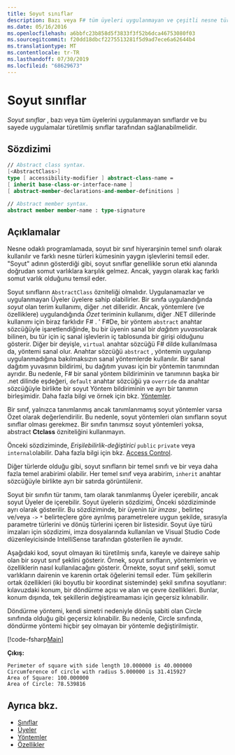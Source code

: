 ```yaml
---
title: Soyut sınıflar
description: Bazı veya F# tüm üyeleri uygulanmayan ve çeşitli nesne türleri kümesinin yaygın işlevlerini temsil eden soyut sınıflar hakkında bilgi edinin.
ms.date: 05/16/2016
ms.openlocfilehash: a6bbfc23b858d5f3833f3f52b6dca46753080f03
ms.sourcegitcommit: f20dd18dbcf2275513281f5d9ad7ece6a62644b4
ms.translationtype: MT
ms.contentlocale: tr-TR
ms.lasthandoff: 07/30/2019
ms.locfileid: "68629673"
---
```

# <a name="abstract-classes"></a>Soyut sınıflar

*Soyut sınıflar* , bazı veya tüm üyelerini uygulanmayan sınıflardır ve bu sayede uygulamalar türetilmiş sınıflar tarafından sağlanabilmelidir.

## <a name="syntax"></a>Sözdizimi

```fsharp
// Abstract class syntax.
[<AbstractClass>]
type [ accessibility-modifier ] abstract-class-name =
[ inherit base-class-or-interface-name ]
[ abstract-member-declarations-and-member-definitions ]

// Abstract member syntax.
abstract member member-name : type-signature
```

## <a name="remarks"></a>Açıklamalar

Nesne odaklı programlamada, soyut bir sınıf hiyerarşinin temel sınıfı olarak kullanılır ve farklı nesne türleri kümesinin yaygın işlevlerini temsil eder. "Soyut" adının gösterdiği gibi, soyut sınıflar genellikle sorun etki alanında doğrudan somut varlıklara karşılık gelmez. Ancak, yaygın olarak kaç farklı somut varlık olduğunu temsil eder.

Soyut sınıfların `AbstractClass` özniteliği olmalıdır. Uygulanamazlar ve uygulanmayan Üyeler üyelere sahip olabilirler. Bir sınıfa uygulandığında *soyut* olan terim kullanımı, diğer .net dilleridir. Ancak, yöntemlere (ve özelliklere) uygulandığında *Özet* teriminin kullanımı, diğer .NET dillerinde kullanımı için biraz farklıdır F# . ' F#De, bir yöntem `abstract` anahtar sözcüğüyle işaretlendiğinde, bu bir üyenin sanal bir *dağıtım yuvası*olarak bilinen, bu tür için iç sanal işlevlerin iç tablosunda bir girişi olduğunu gösterir. Diğer bir deyişle, `virtual` anahtar sözcüğü F# dilde kullanılmasa da, yöntemi sanal olur. Anahtar sözcüğü `abstract` , yöntemin uygulanıp uygulanmadığına bakılmaksızın sanal yöntemlerde kullanılır. Bir sanal dağıtım yuvasının bildirimi, bu dağıtım yuvası için bir yöntemin tanımından ayrıdır. Bu nedenle, F# bir sanal yöntem bildiriminin ve tanımının başka bir .net dilinde eşdeğeri, `default` anahtar sözcüğü ya `override` da anahtar sözcüğüyle birlikte bir soyut Yöntem bildiriminin ve ayrı bir tanımın birleşimidir. Daha fazla bilgi ve örnek için bkz. [Yöntemler](./members/methods.md).

Bir sınıf, yalnızca tanımlanmış ancak tanımlanmamış soyut yöntemler varsa Özet olarak değerlendirilir. Bu nedenle, soyut yöntemleri olan sınıfların soyut sınıflar olması gerekmez. Bir sınıfın tanımsız soyut yöntemleri yoksa, abstract **Ctclass** özniteliğini kullanmayın.

Önceki sözdiziminde, *Erişilebilirlik-değiştirici* `public` `private` veya `internal`olabilir. Daha fazla bilgi için bkz. [Access Control](access-control.md).

Diğer türlerde olduğu gibi, soyut sınıfların bir temel sınıfı ve bir veya daha fazla temel arabirimi olabilir. Her temel sınıf veya arabirim, `inherit` anahtar sözcüğüyle birlikte ayrı bir satırda görüntülenir.

Soyut bir sınıfın tür tanımı, tam olarak tanımlanmış Üyeler içerebilir, ancak soyut Üyeler de içerebilir. Soyut üyelerin sözdizimi, Önceki sözdiziminde ayrı olarak gösterilir. Bu sözdiziminde, bir üyenin *tür imzası* , belirteç ve/veya `->` `*` belirteçlere göre ayrılmış parametrelere uygun şekilde, sırasıyla parametre türlerini ve dönüş türlerini içeren bir listesidir. Soyut üye türü imzaları için sözdizimi, imza dosyalarında kullanılan ve Visual Studio Code düzenleyicisinde IntelliSense tarafından gösterilen ile aynıdır.

Aşağıdaki kod, soyut olmayan iki türetilmiş sınıfa, kareyle ve daireye sahip olan bir soyut sınıf şeklini gösterir. Örnek, soyut sınıfların, yöntemlerin ve özelliklerin nasıl kullanılacağını gösterir. Örnekte, soyut sınıf şekli, somut varlıkların dairenin ve karenin ortak öğelerini temsil eder. Tüm şekillerin ortak özellikleri (iki boyutlu bir koordinat sisteminde) şekil sınıfına soyutlanır: kılavuzdaki konum, bir döndürme açısı ve alan ve çevre özellikleri. Bunlar, konum dışında, tek şekillerin değiştireamaması için geçersiz kılınabilir.

Döndürme yöntemi, kendi simetri nedeniyle dönüş sabiti olan Circle sınıfında olduğu gibi geçersiz kılınabilir. Bu nedenle, Circle sınıfında, döndürme yöntemi hiçbir şey olmayan bir yöntemle değiştirilmiştir.

[!code-fsharp[Main](~/samples/snippets/fsharp/lang-ref-1/snippet2901.fs)]

**Çıkış:**

```
Perimeter of square with side length 10.000000 is 40.000000
Circumference of circle with radius 5.000000 is 31.415927
Area of Square: 100.000000
Area of Circle: 78.539816
```

## <a name="see-also"></a>Ayrıca bkz.

- [Sınıflar](classes.md)
- [Üyeler](./members/index.md)
- [Yöntemler](./members/methods.md)
- [Özellikler](./members/Properties.md)
